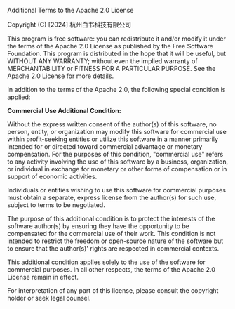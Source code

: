 Additional Terms to the Apache 2.0 License

Copyright (C) [2024] 杭州白书科技有限公司

This program is free software: you can redistribute it and/or modify it under the terms of the Apache 2.0 License as published by the Free Software Foundation. This program is distributed in the hope that it will be useful, but WITHOUT ANY WARRANTY; without even the implied warranty of MERCHANTABILITY or FITNESS FOR A PARTICULAR PURPOSE. See the Apache 2.0 License for more details.

In addition to the terms of the Apache 2.0, the following special condition is applied:

**Commercial Use Additional Condition:**

Without the express written consent of the author(s) of this software, no person, entity, or organization may modify this software for commercial use within profit-seeking entities or utilize this software in a manner primarily intended for or directed toward commercial advantage or monetary compensation. For the purposes of this condition, "commercial use" refers to any activity involving the use of this software by a business, organization, or individual in exchange for monetary or other forms of compensation or in support of economic activities.

Individuals or entities wishing to use this software for commercial purposes must obtain a separate, express license from the author(s) for such use, subject to terms to be negotiated.

The purpose of this additional condition is to protect the interests of the software author(s) by ensuring they have the opportunity to be compensated for the commercial use of their work. This condition is not intended to restrict the freedom or open-source nature of the software but to ensure that the author(s)' rights are respected in commercial contexts.

This additional condition applies solely to the use of the software for commercial purposes. In all other respects, the terms of the Apache 2.0 License remain in effect.

For interpretation of any part of this license, please consult the copyright holder or seek legal counsel.